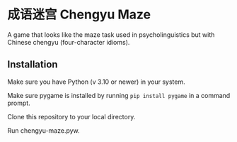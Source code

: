 # 成语迷宫 Chengyu Maze

A game that looks like the maze task used in psycholinguistics but with Chinese chengyu (four-character idioms).

## Installation

Make sure you have Python (v 3.10 or newer) in your system.

Make sure pygame is installed by running `pip install pygame` in a command prompt. 

Clone this repository to your local directory.

Run chengyu-maze.pyw. 